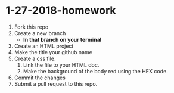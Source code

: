 # 1-27-2018-homework

1. Fork this repo
2. Create a new branch
   - **In that branch on your terminal**
3. Create an HTML project
4. Make the title your github name
5. Create a css file.
   1. Link the file to your HTML doc.
   2. Make the background of the body red using the HEX code.
6. Commit the changes
7. Submit a pull request to this repo.
